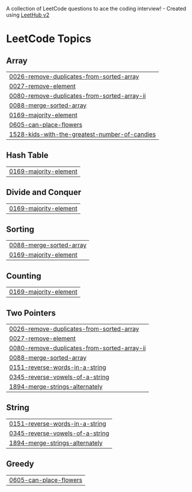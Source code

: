 A collection of LeetCode questions to ace the coding interview! - Created using [LeetHub v2](https://github.com/arunbhardwaj/LeetHub-2.0)
<!---LeetCode Topics Start-->
# LeetCode Topics
## Array
|  |
| ------- |
| [0026-remove-duplicates-from-sorted-array](https://github.com/Himaganeshkolla/LeetCode-programs/tree/master/0026-remove-duplicates-from-sorted-array) |
| [0027-remove-element](https://github.com/Himaganeshkolla/LeetCode-programs/tree/master/0027-remove-element) |
| [0080-remove-duplicates-from-sorted-array-ii](https://github.com/Himaganeshkolla/LeetCode-programs/tree/master/0080-remove-duplicates-from-sorted-array-ii) |
| [0088-merge-sorted-array](https://github.com/Himaganeshkolla/LeetCode-programs/tree/master/0088-merge-sorted-array) |
| [0169-majority-element](https://github.com/Himaganeshkolla/LeetCode-programs/tree/master/0169-majority-element) |
| [0605-can-place-flowers](https://github.com/Himaganeshkolla/LeetCode-programs/tree/master/0605-can-place-flowers) |
| [1528-kids-with-the-greatest-number-of-candies](https://github.com/Himaganeshkolla/LeetCode-programs/tree/master/1528-kids-with-the-greatest-number-of-candies) |
## Hash Table
|  |
| ------- |
| [0169-majority-element](https://github.com/Himaganeshkolla/LeetCode-programs/tree/master/0169-majority-element) |
## Divide and Conquer
|  |
| ------- |
| [0169-majority-element](https://github.com/Himaganeshkolla/LeetCode-programs/tree/master/0169-majority-element) |
## Sorting
|  |
| ------- |
| [0088-merge-sorted-array](https://github.com/Himaganeshkolla/LeetCode-programs/tree/master/0088-merge-sorted-array) |
| [0169-majority-element](https://github.com/Himaganeshkolla/LeetCode-programs/tree/master/0169-majority-element) |
## Counting
|  |
| ------- |
| [0169-majority-element](https://github.com/Himaganeshkolla/LeetCode-programs/tree/master/0169-majority-element) |
## Two Pointers
|  |
| ------- |
| [0026-remove-duplicates-from-sorted-array](https://github.com/Himaganeshkolla/LeetCode-programs/tree/master/0026-remove-duplicates-from-sorted-array) |
| [0027-remove-element](https://github.com/Himaganeshkolla/LeetCode-programs/tree/master/0027-remove-element) |
| [0080-remove-duplicates-from-sorted-array-ii](https://github.com/Himaganeshkolla/LeetCode-programs/tree/master/0080-remove-duplicates-from-sorted-array-ii) |
| [0088-merge-sorted-array](https://github.com/Himaganeshkolla/LeetCode-programs/tree/master/0088-merge-sorted-array) |
| [0151-reverse-words-in-a-string](https://github.com/Himaganeshkolla/LeetCode-programs/tree/master/0151-reverse-words-in-a-string) |
| [0345-reverse-vowels-of-a-string](https://github.com/Himaganeshkolla/LeetCode-programs/tree/master/0345-reverse-vowels-of-a-string) |
| [1894-merge-strings-alternately](https://github.com/Himaganeshkolla/LeetCode-programs/tree/master/1894-merge-strings-alternately) |
## String
|  |
| ------- |
| [0151-reverse-words-in-a-string](https://github.com/Himaganeshkolla/LeetCode-programs/tree/master/0151-reverse-words-in-a-string) |
| [0345-reverse-vowels-of-a-string](https://github.com/Himaganeshkolla/LeetCode-programs/tree/master/0345-reverse-vowels-of-a-string) |
| [1894-merge-strings-alternately](https://github.com/Himaganeshkolla/LeetCode-programs/tree/master/1894-merge-strings-alternately) |
## Greedy
|  |
| ------- |
| [0605-can-place-flowers](https://github.com/Himaganeshkolla/LeetCode-programs/tree/master/0605-can-place-flowers) |
<!---LeetCode Topics End-->